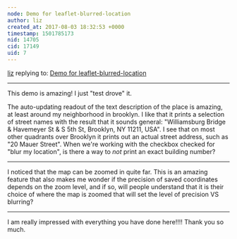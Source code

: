 ```yaml
---
node: Demo for leaflet-blurred-location
author: liz
created_at: 2017-08-03 18:32:53 +0000
timestamp: 1501785173
nid: 14705
cid: 17149
uid: 7
---
```




[liz](../profile/liz) replying to: [Demo for leaflet-blurred-location](../notes/mridulnagpal/08-02-2017/demo-for-leaflet-blurred-location)

----
This demo is amazing! I just "test drove" it. 

The auto-updating readout of the text description of the place is amazing, at least around my neighborhood in brooklyn. I like that it prints a selection of street names with the result that it sounds general: "Williamsburg Bridge & Havemeyer St & S 5th St, Brooklyn, NY 11211, USA". I see that on most other quadrants over Brooklyn it prints out an actual street address, such as "20 Mauer Street". When we're working with the checkbox checked for "blur my location", is there a way to *not* print an exact building number?

****

I noticed that the map can be zoomed in quite far. This is an amazing feature that also makes me wonder if the precision of saved coordinates depends on the zoom level, and if so, will people understand that it is their choice of where the map is zoomed that will set the level of precision VS blurring?

****
I am really impressed with everything you have done here!!!!
Thank you so much. 